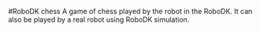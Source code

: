 #RoboDK chess
A game of chess played by the robot in the RoboDK. It can also be played by a real robot using RoboDK simulation.